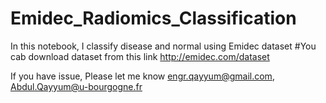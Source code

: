 # Emidec_Radiomics_Classification
In this notebook, I classify disease and normal using Emidec dataset
#You cab download dataset from this link
http://emidec.com/dataset

If you have issue, Please let me know
engr.qayyum@gmail.com, Abdul.Qayyum@u-bourgogne.fr
